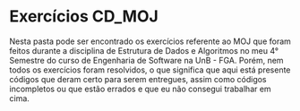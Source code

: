# Exercícios CD_MOJ
Nesta pasta pode ser encontrado os exercícios referente ao MOJ que foram feitos durante a disciplina de Estrutura de Dados e Algoritmos no meu 4° Semestre do curso de Engenharia de Software na UnB - FGA. Porém, nem todos os exercícios foram resolvidos, o que significa que aqui está presente códigos que deram certo para serem entregues, assim como códigos incompletos ou que estão errados e que eu não consegui trabalhar em cima.